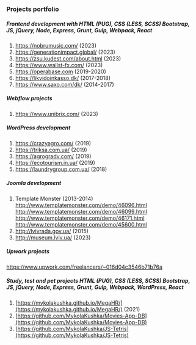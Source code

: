 ### Projects portfolio

##### Frontend development with HTML (PUG), CSS (LESS, SCSS) Bootstrap, JS, jQuery, Node,  Express, Grunt, Gulp, Webpack, React
1. https://nobrumusic.com/ (2023)
2. https://generationimpact.global/ (2023)
3. https://zsu.kudest.com/about.html (2023)
4. https://www.wallst-fx.com/ (2023)
5. https://operabase.com (2019-2020)
6. https://likvidoinkasso.dk/ (2017-2018)
7. https://www.saxo.com/dk/ (2014-2017)

##### Webflow projects
1. https://www.unibrix.com/ (2023)

##### WordPress development
1. https://crazyagro.com/ (2019)
2. https://triksa.com.ua/ (2019)
4. https://agrogradv.com/ (2019)
5. https://ecotourism.in.ua/ (2019)
6. https://laundrygroup.com.ua/ (2018)

##### Joomla development
1. Template Monster (2013-2014)  
http://www.templatemonster.com/demo/46096.html  
http://www.templatemonster.com/demo/46099.html  
http://www.templatemonster.com/demo/46171.html  
http://www.templatemonster.com/demo/45600.html  
2. http://lvivrada.gov.ua/ (2015)
3. http://museum.lviv.ua/ (2023)

##### Upwork projects
https://www.upwork.com/freelancers/~016d04c3546b71b76a

##### Study, test and pet projects HTML (PUG), CSS (LESS, SCSS) Bootstrap, JS, jQuery, Node,  Express, Grunt, Gulp, Webpack, WordPress, React
1. [https://mykolakushka.github.io/MegaHR/](https://mykolakushka.github.io/MegaHR/) (2021)
2. [https://github.com/MykolaKushka/Movies-App-DB](https://github.com/MykolaKushka/Movies-App-DB)
3. [https://github.com/MykolaKushka/JS-Tetris](https://github.com/MykolaKushka/JS-Tetris)
